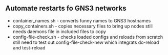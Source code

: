 ## Automate restarts fo GNS3 networks
- container_names.sh - converts funny names to GNS3 hostnames
- copy_containers.sh - copies necessary files to bring up nodes
still needs daemons file in included files to copy
- config-file-check.sh - checks loaded configs and reloads from scratch
still need to test out config-file-check-new which integrats do-reload and test-reload
